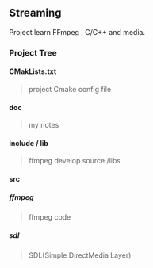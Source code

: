 ## Streaming

Project learn FFmpeg , C/C++ and media.

### Project Tree

#### **CMakLists.txt**
> project Cmake config file

#### **doc**
> my notes

#### **include / lib**
> ffmpeg develop source /libs

#### **src**
##### ffmpeg 
> ffmpeg code

##### sdl
> SDL(Simple DirectMedia Layer)
